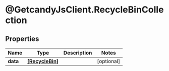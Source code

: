 # @GetcandyJsClient.RecycleBinCollection

## Properties

Name | Type | Description | Notes
------------ | ------------- | ------------- | -------------
**data** | [**[RecycleBin]**](RecycleBin.md) |  | [optional] 


